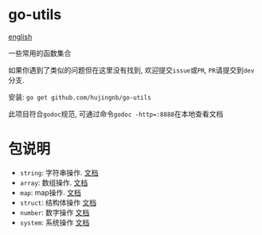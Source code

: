 # go-utils

[english](./README.en.md)

一些常用的函数集合

如果你遇到了类似的问题但在这里没有找到, 欢迎提交`issue`或`PR`, `PR`请提交到`dev`分支.

安装: `go get github.com/hujingnb/go-utils`

此项目符合`godoc`规范, 可通过命令`godoc -http=:8888`在本地查看文档

# 包说明

* `string`: 字符串操作. [文档](./string/README.md)
* `array`: 数组操作. [文档](./array/README.md)
* `map`: map操作. [文档](./map/README.md)
* `struct`: 结构体操作 [文档](./struct/README.md)
* `number`: 数字操作 [文档](./number/README.md)
* `system`: 系统操作 [文档](./system/README.md)